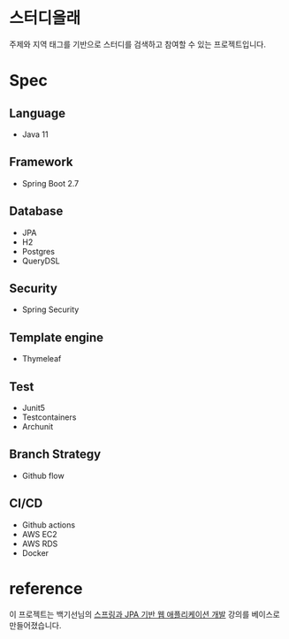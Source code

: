 # 스터디올래
주제와 지역 태그를 기반으로 스터디를 검색하고 참여할 수 있는 프로젝트입니다.

# Spec
## Language
- Java 11

## Framework
- Spring Boot 2.7

## Database
- JPA
- H2
- Postgres
- QueryDSL

## Security
- Spring Security

## Template engine
- Thymeleaf

## Test
- Junit5
- Testcontainers
- Archunit

## Branch Strategy
- Github flow

## CI/CD
- Github actions
- AWS EC2
- AWS RDS
- Docker

# reference
이 프로젝트는 백기선님의 <a href="https://www.inflearn.com/course/%EC%8A%A4%ED%94%84%EB%A7%81-JPA-%EC%9B%B9%EC%95%B1/dashboard">스프링과 JPA 기반 웹 애플리케이션 개발</a> 강의를 베이스로 만들어졌습니다.
